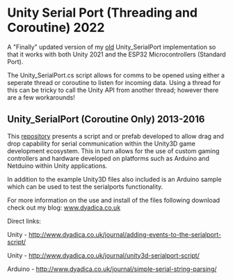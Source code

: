 # Unity Serial Port (Threading and Coroutine) 2022

A "Finally" updated version of my [old](https://github.com/dyadica/Unity_SerialPort/commit/31359117115245526634b6f4beea60ea96674421) Unity_SerialPort implementation so that it works with both Unity 2021 and the ESP32 Microcontrollers (Standard Port). 

The Unity_SerialPort.cs script allows for comms to be opened using either a seperate thread or coroutine to listen for incoming data. Using a thread for this can be tricky to call the Unity API from another thread; however there are a few workarounds! 



## Unity_SerialPort (Coroutine Only) 2013-2016

This [repository](https://github.com/dyadica/Unity_SerialPort/commit/31359117115245526634b6f4beea60ea96674421) presents a script and or prefab developed to allow drag and drop capability for serial communication within the Unity3D game development ecosystem. This in turn allows for the use of  custom gaming controllers and hardware developed on platforms such as Arduino and Netduino within Unity applications.

In addition to the example Unity3D files also included is an Arduino sample which can be used to test the serialports functionality.

For more information on the use and install of the files following download check out my blog: www.dyadica.co.uk

Direct links:

Unity - http://www.dyadica.co.uk/journal/adding-events-to-the-serialport-script/

Unity - http://www.dyadica.co.uk/journal/unity3d-serialport-script/

Arduino - http://www.dyadica.co.uk/journal/simple-serial-string-parsing/
